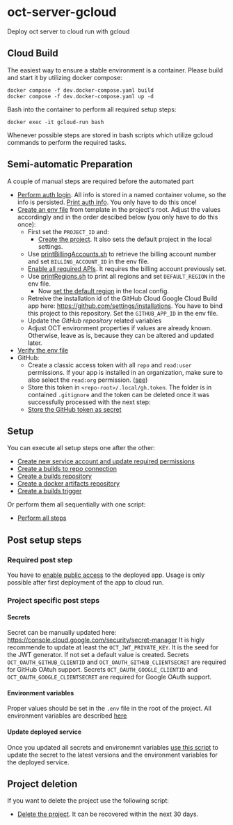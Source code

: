 # oct-server-gcloud

Deploy oct server to cloud run with gcloud

## Cloud Build

The easiest way to ensure a stable environment is a container. Please build and start it by utilizing docker compose:

```shell
docker compose -f dev.docker-compose.yaml build
docker compose -f dev.docker-compose.yaml up -d
```

Bash into the container to perform all required setup steps:

```shell
docker exec -it gcloud-run bash
```

Whenever possible steps are stored in bash scripts which utilize gcloud commands to perform the required tasks.

## Semi-automatic Preparation

A couple of manual steps are required before the automated part

- [Perform auth login](./scripts/prepare/authLogin.sh). All info is stored in a named container volume, so the info is persisted. [Print auth info](./scripts/prepare/printAuth.sh). You only have to do this once!
- [Create an env file](./scripts/prepare/createEnvFile.sh) from template in the project's root. Adjust the values accordingly and in the order descibed below (you only have to do this once):
  - First set the `PROJECT_ID` and:
    - [Create the project](./scripts/prepare/createProject.sh). It also sets the default project in the local settings.
  - Use [printBillingAccounts.sh](./scripts/prepare/printBillingAccounts.sh) to retrieve the billing account number and set `BILLING_ACCOUNT_ID` in the env file.
  - [Enable all required APIs](./scripts/prepare/enableRequiredApis.sh). It requires the billing account previously set.
  - Use [printRegions.sh](./scripts/prepare/printRegions.sh) to print all regions and set `DEFAULT_REGION` in the env file.
    - Now [set the default region](./scripts/prepare/setDefaultRegion.sh) in the local config.
  - Retreive the installation id of the GitHub Cloud Google Cloud Build app here: <https://github.com/settings/installations>. You have to bind this project to this repository. Set the `GITHUB_APP_ID` in the env file.
  - Update the *GitHub repository* related variables
  - Adjust OCT environment properties if values are already known. Otherwise, leave as is, because they can be altered and updated later.
- [Verify the env file](./scripts/prepare/verifyEnvFile.sh)
- GitHub:
  - Create a classic access token with all `repo` and `read:user` permissions. If your app is installed in an organization, make sure to also select the `read:org` permission. ([see](https://cloud.google.com/build/docs/automating-builds/github/connect-repo-github?generation=2nd-gen#connecting_a_github_host_programmatically))
  - Store this token in `<repo-root>/.local/gh.token`. The folder is in contained `.gitignore` and the token can be deleted once it was successfully processed with the next step:
  - [Store the GitHub token as secret](./scripts/prepare/storeGitHubToken.sh)

## Setup

You can execute all setup steps one after the other:

- [Create new service account and update required permissions](./scripts/setup/updateServiceAccounts.sh)
- [Create a builds to repo connection](./scripts/setup/createBuildsConnection.sh)
- [Create a builds repository](./scripts/setup/createBuildsRepository.sh)
- [Create a docker artifacts repository](./scripts/setup/createArtifactsRepository.sh)
- [Create a builds trigger](./scripts/setup/createBuildsTrigger.sh)

Or perform them all sequentially with one script:

- [Perform all steps](./scripts/performAllSteps.sh)

## Post setup steps

### Required post step

You have to [enable public access](./scripts/post/enablePublicAccess.sh) to the deployed app. Usage is only possible after first deployment of the app to cloud run.

### Project specific post steps

#### Secrets

Secret can be manually updated here: <https://console.cloud.google.com/security/secret-manager>
It is higly recommende to update at least the `OCT_JWT_PRIVATE_KEY`. It is the seed for the JWT generator. If not set a default value is created.
Secrets `OCT_OAUTH_GITHUB_CLIENTID` and `OCT_OAUTH_GITHUB_CLIENTSECRET` are required for GitHub OAtuh support.
Secrets `OCT_OAUTH_GOOGLE_CLIENTID` and `OCT_OAUTH_GOOGLE_CLIENTSECRET` are required for Google OAuth support.

#### Environment variables

Proper values should be set in the `.env` file in the root of the project. All environment variables are described [here](https://github.com/eclipse-oct/open-collaboration-tools/tree/main/packages/open-collaboration-server#configuration)

#### Update deployed service

Once you updated all secrets and environemnt variables [use this script](./scripts/post/updateServicesVariables.sh) to update the secret to the latest versions and the environment variables for the deployed service.

## Project deletion

If you want to delete the project use the following script:

- [Delete the project](./scripts/remove/removeProject.sh). It can be recovered within the next 30 days.
